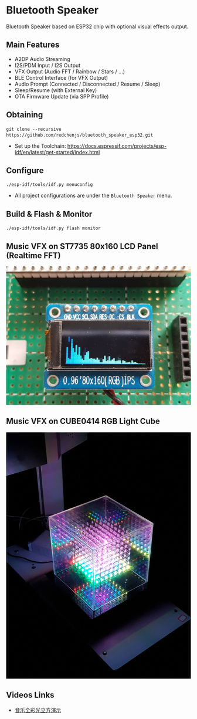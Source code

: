 Bluetooth Speaker
=================

Bluetooth Speaker based on ESP32 chip with optional visual effects output.

## Main Features

* A2DP Audio Streaming
* I2S/PDM Input / I2S Output
* VFX Output (Audio FFT / Rainbow / Stars / ...)
* BLE Control Interface (for VFX Output)
* Audio Prompt (Connected / Disconnected / Resume / Sleep)
* Sleep/Resume (with External Key)
* OTA Firmware Update (via SPP Profile)

## Obtaining

```
git clone --recursive https://github.com/redchenjs/bluetooth_speaker_esp32.git
```

* Set up the Toolchain: <https://docs.espressif.com/projects/esp-idf/en/latest/get-started/index.html>

## Configure

```
./esp-idf/tools/idf.py menuconfig
```

* All project configurations are under the `Bluetooth Speaker` menu.

## Build & Flash & Monitor

```
./esp-idf/tools/idf.py flash monitor
```

## Music VFX on ST7735 80x160 LCD Panel (Realtime FFT)

<img src="docs/lcd.png">

## Music VFX on CUBE0414 RGB Light Cube

<img src="docs/cube.png">

## Videos Links

* [音乐全彩光立方演示](https://www.bilibili.com/video/av25188707)
